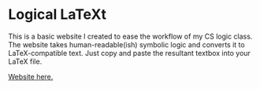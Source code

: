 # Logical LaTeXt

This is a basic website I created to ease the workflow of my CS logic class. The website takes human-readable(ish) symbolic logic and converts it to LaTeX-compatible text. Just copy and paste the resultant textbox into your LaTeX file.

[Website here.](https://nwager.github.io/logical-latext/)
